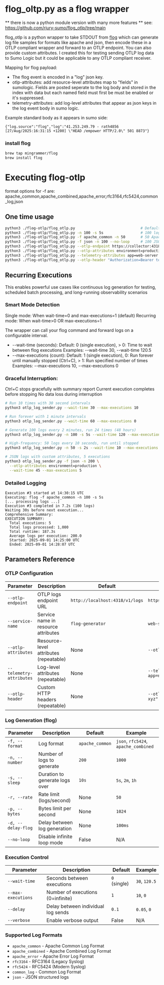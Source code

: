 # flog_oltp.py as a flog wrapper

** there is now a python module version with many more features **
see: https://github.com/rjury-sumo/flog_otlp/tree/main


flog_otlp is a python wrapper to take STDOUT from [flog](https://github.com/mingrammer/flog) which can generate log file samples for formats like apache and json, then encode these in a OTLP compliant wrapper and forward to an OTLP endpoint. You can also provide custom attributes. I created this for testing sending OTLP log data to Sumo Logic but it could be applicable to any OTLP compliant receiver.

Mapping for flog payload:
- The flog event is encoded in a "log" json key.
- otlp-attributes: add resource-level attributes map to "fields" in sumologic. Fields are posted seperate to the log body and stored in the index with data but each named field must first be must be enabled or it's suppressed.
- telemetry-attributes: add log-level attributes that appear as json keys in the log event body in sumo logic.

Example standard body as it appears in sumo side:

```
{"log.source":"flog","log":"41.253.249.79 - rath4856 [27/Aug/2025:16:31:15 +1200] \"HEAD /empower HTTP/2.0\" 501 8873"}
```

### install flog

```bash
brew tap mingrammer/flog
brew install flog
```

# Executing flog-otlp
format options for -f are: apache_common,apache_combined,apache_error,rfc3164,rfc5424,common_log,json

## One time usage

```bash
python3 ./flog-otlp/flog_otlp.py                              # Default: 200 logs over 10 seconds
python3 ./flog-otlp/flog_otlp.py -n 100 -s 5s                 # 100 logs over 5 seconds  
python3 ./flog-otlp/flog_otlp.py -f apache_common -n 50       # 50 Apache common format logs
python3 ./flog-otlp/flog_otlp.py -f json -n 100 --no-loop     # 100 JSON logs, no infinite loop
python3 ./flog-otlp/flog_otlp.py --otlp-endpoint https://collector:4318/v1/logs  # Custom endpoint
python3 ./flog-otlp/flog_otlp.py --otlp-attributes environment=production --otlp-attributes region=us-east-1
python3 ./flog-otlp/flog_otlp.py --telemetry-attributes app=web-server --telemetry-attributes debug=true
python3 ./flog-otlp/flog_otlp.py --otlp-header "Authorization=Bearer token123" --otlp-header "X-Custom=value"
```

## Recurring Executions
This enables powerful use cases like continuous log generation for testing, scheduled batch processing, and long-running observability scenarios

### Smart Mode Detection
Single mode: When wait-time=0 and max-executions=1 (default)
Recurring mode: When wait-time>0 OR max-executions=1

The wrapper can call your flog command and forward logs on a configurable interval.

- --wait-time (seconds): Default: 0 (single execution),  > 0: Time to wait between flog executions
Examples: --wait-time 30, --wait-time 120.5
- --max-executions (count): Default: 1 (single execution), 0: Run forever until manually stopped (Ctrl+C), > 1: Run specified number of times
Examples: --max-executions 10, --max-executions 0

### Graceful Interruption:
Ctrl+C stops gracefully with summary report
Current execution completes before stopping
No data loss during interruption

```bash
# Run 10 times with 30 second intervals
python3 otlp_log_sender.py --wait-time 30 --max-executions 10

# Run forever with 1 minute intervals  
python3 otlp_log_sender.py --wait-time 60 --max-executions 0

# Generate 100 logs every 2 minutes, run 24 times (48 hours)
python3 otlp_log_sender.py -n 100 -s 5s --wait-time 120 --max-executions 24

# High-frequency: 50 logs every 10 seconds, run until stopped
python3 otlp_log_sender.py -n 50 -s 2s --wait-time 10 --max-executions 0

# JSON logs with custom attributes, 5 executions
python3 otlp_log_sender.py -f json -n 200 \
  --otlp-attributes environment=production \
  --wait-time 45 --max-executions 5

```

### Detailed Logging

```
Execution #3 started at 14:30:15 UTC
Executing: flog -f apache_common -n 100 -s 5s
[... processing logs ...]
Execution #3 completed in 7.2s (100 logs)
Waiting 30s before next execution...
Comprehensive Summary:
EXECUTION SUMMARY:
  Total executions: 5
  Total logs processed: 1,000  
  Total runtime: 187.3s
  Average logs per execution: 200.0
  Started: 2025-09-01 14:25:00 UTC
  Ended: 2025-09-01 14:28:07 UTC
```

## Parameters Reference

### OTLP Configuration
| Parameter | Description | Default | Example |
|-----------|-------------|---------|---------|
| `--otlp-endpoint` | OTLP logs endpoint URL | `http://localhost:4318/v1/logs` | `https://collector:4318/v1/logs` |
| `--service-name` | Service name in resource attributes | `flog-generator` | `web-server` |
| `--otlp-attributes` | Resource-level attributes (repeatable) | None | `--otlp-attributes env=prod` |
| `--telemetry-attributes` | Log-level attributes (repeatable) | None | `--telemetry-attributes app=nginx` |
| `--otlp-header` | Custom HTTP headers (repeatable) | None | `--otlp-header "Auth=Bearer xyz"` |

### Log Generation (flog)
| Parameter | Description | Default | Example |
|-----------|-------------|---------|---------|
| `-f, --format` | Log format | `apache_common` | `json`, `rfc5424`, `apache_combined` |
| `-n, --number` | Number of logs to generate | `200` | `1000` |
| `-s, --sleep` | Duration to generate logs over | `10s` | `5s`, `2m`, `1h` |
| `-r, --rate` | Rate limit (logs/second) | None | `50` |
| `-p, --bytes` | Bytes limit per second | None | `1024` |
| `-d, --delay-flog` | Delay between log generation | None | `100ms` |
| `--no-loop` | Disable infinite loop mode | False | N/A |

### Execution Control
| Parameter | Description | Default | Example |
|-----------|-------------|---------|---------|
| `--wait-time` | Seconds between executions | `0` (single) | `30`, `120.5` |
| `--max-executions` | Number of executions (0=infinite) | `1` | `10`, `0` |
| `--delay` | Delay between individual log sends | `0.1` | `0.05`, `0` |
| `--verbose` | Enable verbose output | False | N/A |

### Supported Log Formats
- `apache_common` - Apache Common Log Format
- `apache_combined` - Apache Combined Log Format  
- `apache_error` - Apache Error Log Format
- `rfc3164` - RFC3164 (Legacy Syslog)
- `rfc5424` - RFC5424 (Modern Syslog)
- `common_log` - Common Log Format
- `json` - JSON structured logs